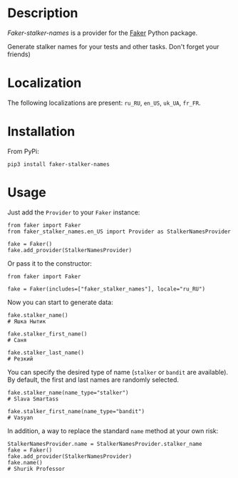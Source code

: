 # Description
_Faker-stalker-names_ is a provider for the [Faker](https://github.com/joke2k/faker) Python package. 

Generate stalker names for your tests and other tasks. Don't forget your friends)

# Localization
The following localizations are present: `ru_RU`, `en_US`, `uk_UA`, `fr_FR`.

# Installation
From PyPi:

`pip3 install faker-stalker-names`

# Usage
Just add the `Provider` to your `Faker` instance:

```
from faker import Faker
from faker_stalker_names.en_US import Provider as StalkerNamesProvider

fake = Faker()
fake.add_provider(StalkerNamesProvider)
```
Or pass it to the constructor:
```
from faker import Faker

fake = Faker(includes=["faker_stalker_names"], locale="ru_RU")
```
Now you can start to generate data:
```
fake.stalker_name()
# Яшка Нытик

fake.stalker_first_name()
# Саня

fake.stalker_last_name()
# Резкий
```

You can specify the desired type of name (`stalker` or `bandit` are available). 
By default, the first and last names are randomly selected.
```
fake.stalker_name(name_type="stalker")
# Slava Smartass

fake.stalker_first_name(name_type="bandit")
# Vasyan
```

In addition, a way to replace the standard `name` method at your own risk:
```
StalkerNamesProvider.name = StalkerNamesProvider.stalker_name
fake = Faker()
fake.add_provider(StalkerNamesProvider)
fake.name()
# Shurik Professor
```
